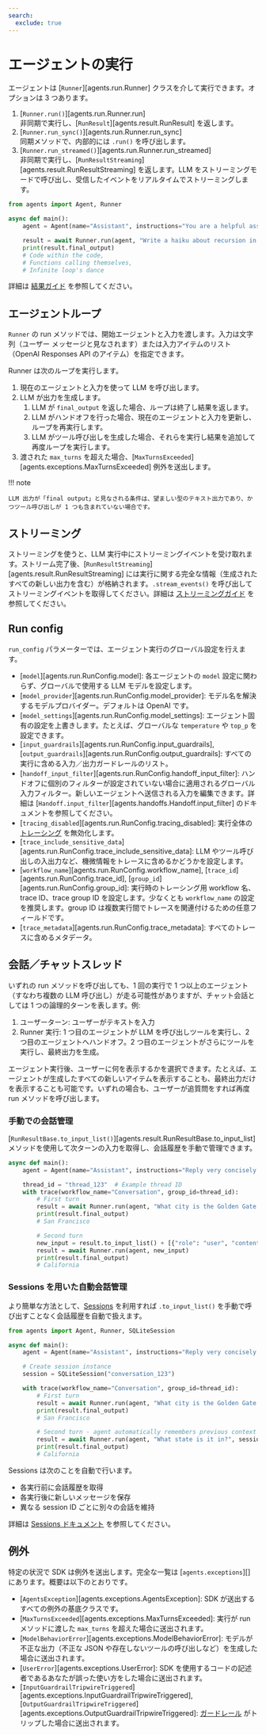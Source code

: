 ```yaml
---
search:
  exclude: true
---
```

# エージェントの実行

エージェントは [`Runner`][agents.run.Runner] クラスを介して実行できます。オプションは 3 つあります。

1. [`Runner.run()`][agents.run.Runner.run]  
   非同期で実行し、[`RunResult`][agents.result.RunResult] を返します。  
2. [`Runner.run_sync()`][agents.run.Runner.run_sync]  
   同期メソッドで、内部的には `.run()` を呼び出します。  
3. [`Runner.run_streamed()`][agents.run.Runner.run_streamed]  
   非同期で実行し、[`RunResultStreaming`][agents.result.RunResultStreaming] を返します。LLM をストリーミングモードで呼び出し、受信したイベントをリアルタイムでストリーミングします。

```python
from agents import Agent, Runner

async def main():
    agent = Agent(name="Assistant", instructions="You are a helpful assistant")

    result = await Runner.run(agent, "Write a haiku about recursion in programming.")
    print(result.final_output)
    # Code within the code,
    # Functions calling themselves,
    # Infinite loop's dance
```

詳細は [結果ガイド](results.md) を参照してください。

## エージェントループ

`Runner` の run メソッドでは、開始エージェントと入力を渡します。入力は文字列（ユーザー メッセージと見なされます）または入力アイテムのリスト（OpenAI Responses API のアイテム）を指定できます。

Runner は次のループを実行します。

1. 現在のエージェントと入力を使って LLM を呼び出します。  
2. LLM が出力を生成します。  
    1. LLM が `final_output` を返した場合、ループは終了し結果を返します。  
    2. LLM がハンドオフを行った場合、現在のエージェントと入力を更新し、ループを再実行します。  
    3. LLM がツール呼び出しを生成した場合、それらを実行し結果を追加して再度ループを実行します。  
3. 渡された `max_turns` を超えた場合、[`MaxTurnsExceeded`][agents.exceptions.MaxTurnsExceeded] 例外を送出します。

!!! note

    LLM 出力が「final output」と見なされる条件は、望ましい型のテキスト出力であり、かつツール呼び出しが 1 つも含まれていない場合です。

## ストリーミング

ストリーミングを使うと、LLM 実行中にストリーミングイベントを受け取れます。ストリーム完了後、[`RunResultStreaming`][agents.result.RunResultStreaming] には実行に関する完全な情報（生成されたすべての新しい出力を含む）が格納されます。`.stream_events()` を呼び出してストリーミングイベントを取得してください。詳細は [ストリーミングガイド](streaming.md) を参照してください。

## Run config

`run_config` パラメーターでは、エージェント実行のグローバル設定を行えます。

- [`model`][agents.run.RunConfig.model]: 各エージェントの `model` 設定に関わらず、グローバルで使用する LLM モデルを設定します。  
- [`model_provider`][agents.run.RunConfig.model_provider]: モデル名を解決するモデルプロバイダー。デフォルトは OpenAI です。  
- [`model_settings`][agents.run.RunConfig.model_settings]: エージェント固有の設定を上書きします。たとえば、グローバルな `temperature` や `top_p` を設定できます。  
- [`input_guardrails`][agents.run.RunConfig.input_guardrails], [`output_guardrails`][agents.run.RunConfig.output_guardrails]: すべての実行に含める入力／出力ガードレールのリスト。  
- [`handoff_input_filter`][agents.run.RunConfig.handoff_input_filter]: ハンドオフに個別のフィルターが設定されていない場合に適用されるグローバル入力フィルター。新しいエージェントへ送信される入力を編集できます。詳細は [`Handoff.input_filter`][agents.handoffs.Handoff.input_filter] のドキュメントを参照してください。  
- [`tracing_disabled`][agents.run.RunConfig.tracing_disabled]: 実行全体の [トレーシング](tracing.md) を無効化します。  
- [`trace_include_sensitive_data`][agents.run.RunConfig.trace_include_sensitive_data]: LLM やツール呼び出しの入出力など、機微情報をトレースに含めるかどうかを設定します。  
- [`workflow_name`][agents.run.RunConfig.workflow_name], [`trace_id`][agents.run.RunConfig.trace_id], [`group_id`][agents.run.RunConfig.group_id]: 実行時のトレーシング用 workflow 名、trace ID、trace group ID を設定します。少なくとも `workflow_name` の設定を推奨します。group ID は複数実行間でトレースを関連付けるための任意フィールドです。  
- [`trace_metadata`][agents.run.RunConfig.trace_metadata]: すべてのトレースに含めるメタデータ。  

## 会話／チャットスレッド

いずれの run メソッドを呼び出しても、1 回の実行で 1 つ以上のエージェント（すなわち複数の LLM 呼び出し）が走る可能性がありますが、チャット会話としては 1 つの論理的ターンを表します。例:

1. ユーザーターン: ユーザーがテキストを入力  
2. Runner 実行: 1 つ目のエージェントが LLM を呼び出しツールを実行し、2 つ目のエージェントへハンドオフ。2 つ目のエージェントがさらにツールを実行し、最終出力を生成。  

エージェント実行後、ユーザーに何を表示するかを選択できます。たとえば、エージェントが生成したすべての新しいアイテムを表示することも、最終出力だけを表示することも可能です。いずれの場合も、ユーザーが追質問をすれば再度 run メソッドを呼び出します。

### 手動での会話管理

[`RunResultBase.to_input_list()`][agents.result.RunResultBase.to_input_list] メソッドを使用して次ターンの入力を取得し、会話履歴を手動で管理できます。

```python
async def main():
    agent = Agent(name="Assistant", instructions="Reply very concisely.")

    thread_id = "thread_123"  # Example thread ID
    with trace(workflow_name="Conversation", group_id=thread_id):
        # First turn
        result = await Runner.run(agent, "What city is the Golden Gate Bridge in?")
        print(result.final_output)
        # San Francisco

        # Second turn
        new_input = result.to_input_list() + [{"role": "user", "content": "What state is it in?"}]
        result = await Runner.run(agent, new_input)
        print(result.final_output)
        # California
```

### Sessions を用いた自動会話管理

より簡単な方法として、[Sessions](sessions.md) を利用すれば `.to_input_list()` を手動で呼び出すことなく会話履歴を自動で扱えます。

```python
from agents import Agent, Runner, SQLiteSession

async def main():
    agent = Agent(name="Assistant", instructions="Reply very concisely.")

    # Create session instance
    session = SQLiteSession("conversation_123")

    with trace(workflow_name="Conversation", group_id=thread_id):
        # First turn
        result = await Runner.run(agent, "What city is the Golden Gate Bridge in?", session=session)
        print(result.final_output)
        # San Francisco

        # Second turn - agent automatically remembers previous context
        result = await Runner.run(agent, "What state is it in?", session=session)
        print(result.final_output)
        # California
```

Sessions は次のことを自動で行います。

- 各実行前に会話履歴を取得  
- 各実行後に新しいメッセージを保存  
- 異なる session ID ごとに別々の会話を維持  

詳細は [Sessions ドキュメント](sessions.md) を参照してください。

## 例外

特定の状況で SDK は例外を送出します。完全な一覧は [`agents.exceptions`][] にあります。概要は以下のとおりです。

- [`AgentsException`][agents.exceptions.AgentsException]: SDK が送出するすべての例外の基底クラスです。  
- [`MaxTurnsExceeded`][agents.exceptions.MaxTurnsExceeded]: 実行が run メソッドに渡した `max_turns` を超えた場合に送出されます。  
- [`ModelBehaviorError`][agents.exceptions.ModelBehaviorError]: モデルが不正な出力（不正な JSON や存在しないツールの呼び出しなど）を生成した場合に送出されます。  
- [`UserError`][agents.exceptions.UserError]: SDK を使用するコードの記述者であるあなたが誤った使い方をした場合に送出されます。  
- [`InputGuardrailTripwireTriggered`][agents.exceptions.InputGuardrailTripwireTriggered], [`OutputGuardrailTripwireTriggered`][agents.exceptions.OutputGuardrailTripwireTriggered]: [ガードレール](guardrails.md) がトリップした場合に送出されます。